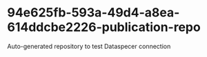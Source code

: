 # 94e625fb-593a-49d4-a8ea-614ddcbe2226-publication-repo
Auto-generated repository to test Dataspecer connection
